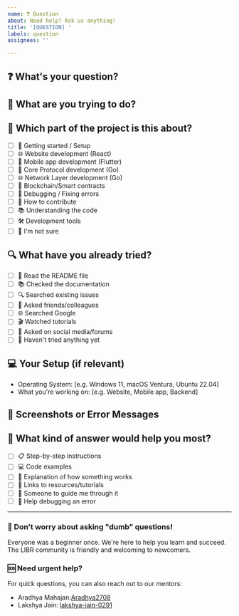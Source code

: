 ```yaml
---
name: ❓ Question
about: Need help? Ask us anything!
title: '[QUESTION] '
labels: question
assignees: ''

---
```


## ❓ What's your question?

<!-- Ask whatever you need help with! No question is too basic. -->


## 📍 What are you trying to do?

<!-- Help us understand the context. For example: "I'm trying to set up the project on my computer" or "I want to add a new feature but don't know where to start" -->


## 🎯 Which part of the project is this about?

<!-- Put an 'x' in the boxes that apply (you can select multiple) -->

- [ ] 🚀 Getting started / Setup
- [ ] 🌐 Website development (React)
- [ ] 📱 Mobile app development (Flutter)
- [ ] 🔧 Core Protocol development (Go)
- [ ] 🌐 Network Layer development (Go)
- [ ] 🔗 Blockchain/Smart contracts
- [ ] 🐛 Debugging / Fixing errors
- [ ] 🤝 How to contribute
- [ ] 📚 Understanding the code
- [ ] 🛠️ Development tools
- [ ] 🤷 I'm not sure

## 🔍 What have you already tried?

<!-- Tell us what you've attempted so far (it's okay if you haven't tried anything yet!) -->

- [ ] 📖 Read the README file
- [ ] 📚 Checked the documentation
- [ ] 🔍 Searched existing issues
- [ ] 💬 Asked friends/colleagues
- [ ] 🌐 Searched Google
- [ ] 🎬 Watched tutorials
- [ ] 📱 Asked on social media/forums
- [ ] 🤷 Haven't tried anything yet

## 💻 Your Setup (if relevant)

<!-- Only fill this out if your question is about technical setup or errors -->

- Operating System: [e.g. Windows 11, macOS Ventura, Ubuntu 22.04]
- What you're working on: [e.g. Website, Mobile app, Backend]

## 📸 Screenshots or Error Messages

<!-- If you're seeing an error or something confusing, show us! -->
<!-- You can drag and drop images directly here -->


## 🎯 What kind of answer would help you most?

<!-- Put an 'x' in the box that describes what you're looking for -->

- [ ] 📋 Step-by-step instructions
- [ ] 💻 Code examples
- [ ] 📖 Explanation of how something works
- [ ] 🔗 Links to resources/tutorials
- [ ] 🤝 Someone to guide me through it
- [ ] 🔧 Help debugging an error

---

### 👋 Don't worry about asking "dumb" questions!
Everyone was a beginner once. We're here to help you learn and succeed. The LIBR community is friendly and welcoming to newcomers.

### 🆘 Need urgent help?
For quick questions, you can also reach out to our mentors:
- Aradhya Mahajan:[Aradhya2708](https://github.com/Aradhya2708/)
- Lakshya Jain: [lakshya-jain-0291](https://github.com/lakshyajain-0291)
